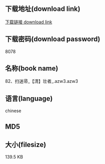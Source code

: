 ## 下载地址(download link)
[下载链接 download link](https://tutu365.netlify.app/?s=82%E3%80%81%E6%89%AB%E8%BF%B7%E5%B8%9A_%E3%80%90%E6%B8%85%E3%80%91%E5%A3%AE%E8%80%85_.azw3)

## 下载密码(download password)
8078

## 名称(book name)
82、扫迷帚_【清】壮者_.azw3.azw3

## 语言(language)
chinese

## MD5


## 大小(filesize)
139.5 KB
